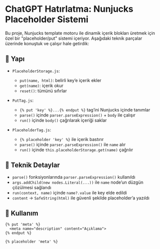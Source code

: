 # ChatGPT Hatırlatma: Nunjucks Placeholder Sistemi

Bu proje, Nunjucks template motoru ile dinamik içerik blokları üretmek için özel bir "placeholder/put" sistemi içeriyor. Aşağıdaki teknik parçalar üzerinde konuştuk ve çalışır hale getirdik:

## 📁 Yapı

- `PlaceholderStorage.js`: 
  - `put(name, html)`: belirli key’e içerik ekler
  - `get(name)`: içerik okur
  - `reset()`: tümünü sıfırlar

- `PutTag.js`:
  - `{% put 'key' %}...{% endput %}` tag’ini Nunjucks içinde tanımlar
  - `parse()` içinde `parser.parseExpression()` + `body` ile çalışır
  - `run()` içinde `body()` çağrılarak içeriği saklar

- `PlaceholderTag.js`:
  - `{% placeholder 'key' %}` ile içerik bastırır
  - `parse()` içinde `parser.parseExpression()` ile `name` alır
  - `run()` içinde `this.placeholderStorage.get(name)` çağrılır

## 🧠 Teknik Detaylar

- `parse()` fonksiyonlarında `parser.parseExpression()` kullanıldı
- `args.addChild(new nodes.Literal(...))` ile `name` node’un düzgün çözülmesi sağlandı
- `run(context, name)` içinde `name?.value` ile key elde edildi
- `content` → `SafeString(html)` ile güvenli şekilde placeholder’a yazıldı

## 🔧 Kullanım

```njk
{% put 'meta' %}
  <meta name="description" content="Açıklama">
{% endput %}

{% placeholder 'meta' %}

